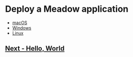 # Deploy a Meadow application

* [macOS](macos/index.html)
* [Windows](Windows/index.html)
* [Linux](Linux/index.html)

## [Next - Hello, World](/guides/Getting_Started/Hello_World/index.html)